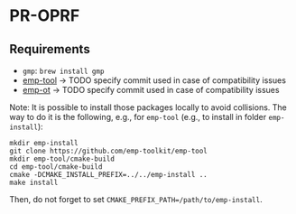 # PR-OPRF

## Requirements

* `gmp`: `brew install gmp`
* [emp-tool](https://github.com/emp-toolkit/emp-tool) -> TODO specify commit used in case of compatibility issues
* [emp-ot](https://github.com/emp-toolkit/emp-ot) -> TODO specify commit used in case of compatibility issues

Note: It is possible to install those packages locally to avoid collisions. The way to do it is the following, e.g., for `emp-tool` (e.g., to install in folder `emp-install`):
```
mkdir emp-install
git clone https://github.com/emp-toolkit/emp-tool
mkdir emp-tool/cmake-build
cd emp-tool/cmake-build
cmake -DCMAKE_INSTALL_PREFIX=../../emp-install ..
make install
```
Then, do not forget to set `CMAKE_PREFIX_PATH=/path/to/emp-install`.